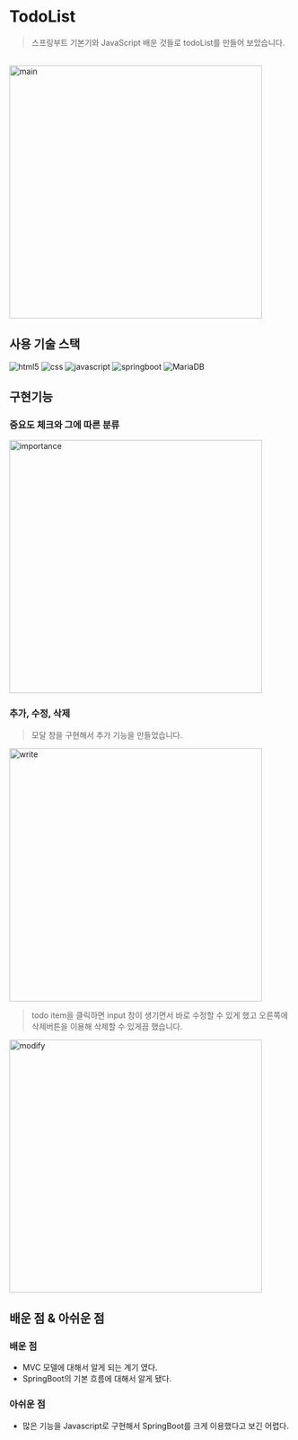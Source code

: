 # TodoList
> 스프링부트 기본기와 JavaScript 배운 것들로 todoList를 만들어 보았습니다.
<br>

<img alt="main" src="https://user-images.githubusercontent.com/72548305/237008647-6fca8c8c-3e75-499e-8946-915a9571b4cb.JPG" width="450">

## 사용 기술 스택
<p>
  <img alt="html5" src="https://img.shields.io/badge/-html5-F44336?style=flat-square&logo=html5&logoColor=white" />
  <img alt="css" src="https://img.shields.io/badge/-css-03A9F4?style=flat-square&logo=css3&logoColor=white" />
  <img alt="javascript" src="https://img.shields.io/badge/-javascript-FFEB3B?style=flat-square&logo=javascript&logoColor=white" />
  <img alt="springboot" src="https://img.shields.io/badge/-springboot-13aa52?style=flat-square&logo=springboot&logoColor=white" />
  <img alt="MariaDB" src="https://img.shields.io/badge/-mariadb-42A5F5?style=flat-square&logo=mariadb&logoColor=white" />
</p>

## 구현기능
### 중요도 체크와 그에 따른 분류
<img alt="importance" src="https://user-images.githubusercontent.com/72548305/237008913-48317375-52b7-4c8c-8e59-09294e8aea29.JPG" width="450">

### 추가, 수정, 삭제
> 모달 창을 구현해서 추가 기능을 만들었습니다.<br>
<img alt="write" src="https://user-images.githubusercontent.com/72548305/237009114-550c9e7d-1866-4e99-aacd-5472b621034d.JPG" width="450">

> todo item을 클릭하면 input 창이 생기면서 바로 수정할 수 있게 했고 오른쪽에 삭제버튼을 이용해 삭제할 수 있게끔 했습니다.
<img alt="modify" src="https://user-images.githubusercontent.com/72548305/237009291-df8a8192-22a2-4961-b503-a75719e8c620.JPG" width="450">

## 배운 점 & 아쉬운 점
### 배운 점
- MVC 모델에 대해서 알게 되는 계기 였다.
- SpringBoot의 기본 흐름에 대해서 알게 됐다.

### 아쉬운 점
- 많은 기능을 Javascript로 구현해서 SpringBoot를 크게 이용했다고 보긴 어렵다.
